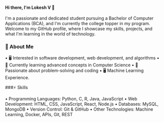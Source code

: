 #### Hi there, I'm Lokesh V 👋
I'm a passionate and dedicated student pursuing a Bachelor of Computer Applications (BCA), and I'm currently the college topper in my program.
Welcome to my GitHub profile, where I showcase my skills, projects, and what I'm learning in the world of technology.

### 🔭 About Me

•	🖥️ Interested in software development, web development, and algorithms
•	🌱 Currently learning advanced concepts in Computer Science
•	🤖 Passionate about problem-solving and coding
•	🖥️ Machine Learning Experience.

###⚡ Skills

•	Programming Languages: Python, C, R, Java, JavaScript
•	Web Development: HTML, CSS, JavaScript, React, Node.js
•	Databases: MySQL, MongoDB
•	Version Control: Git & GitHub
•	Other Technologies: Machine Learning, Docker, APIs, Git, REST
